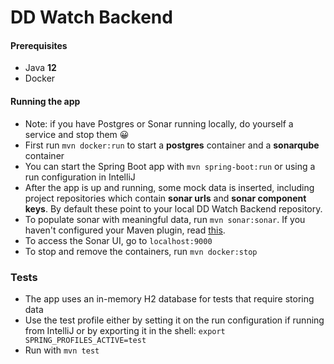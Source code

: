 # DD Watch Backend

#### Prerequisites
- Java **12**
- Docker

#### Running the app
- Note: if you have Postgres or Sonar running locally, do yourself a service and stop them 😀
- First run `mvn docker:run` to start a **postgres** container and a **sonarqube** container
- You can start the Spring Boot app with `mvn spring-boot:run` or using a run configuration in IntelliJ
- After the app is up and running, some mock data is inserted, including project repositories which contain __sonar urls__ and __sonar component keys__.
By default these point to your local DD Watch Backend repository.
- To populate sonar with meaningful data, run `mvn sonar:sonar`. If you haven't configured your Maven plugin, read [this](https://docs.sonarqube.org/display/SCAN/Analyzing+with+SonarQube+Scanner+for+Maven).
- To access the Sonar UI, go to `localhost:9000`
- To stop and remove the containers, run `mvn docker:stop`

### Tests
- The app uses an in-memory H2 database for tests that require storing data
- Use the test profile either by setting it on the run configuration if running from IntelliJ or by exporting it in the
shell: `export SPRING_PROFILES_ACTIVE=test`
- Run with `mvn test`
